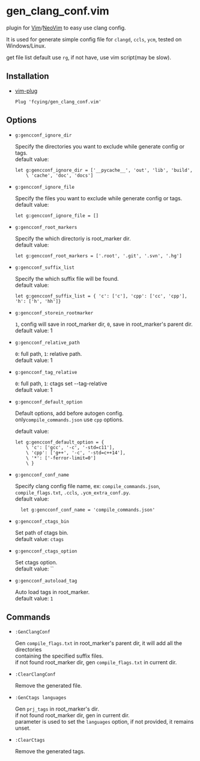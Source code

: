 # gen_clang_conf.vim

plugin for [Vim](https://github.com/vim/vim)/[NeoVim](https://github.com/neovim/neovim) to easy use clang config.</br>

It is used for generate simple config file for `clangd`, `ccls`, `ycm`, tested on Windows/Linux. </br>

get file list default use `rg`, if not have, use vim script(may be slow). </br>

## Installation
* [vim-plug](https://github.com/junegunn/vim-plug)

    `Plug 'fcying/gen_clang_conf.vim'`

## Options
* `g:gencconf_ignore_dir`

    Specify the directories you want to exclude while generate config or tags.</br>
    default value:
    ```vim
    let g:gencconf_ignore_dir = ['__pycache__', 'out', 'lib', 'build',
        \ 'cache', 'doc', 'docs']
    ```


* `g:gencconf_ignore_file`

    Specify the files you want to exclude while generate config or tags.</br>
    default value:
    ```vim
    let g:gencconf_ignore_file = []
    ```


* `g:gencconf_root_markers`

    Specify the which directoriy is root_marker dir.</br>
    default value:
    ```vim
    let g:gencconf_root_markers = ['.root', '.git', '.svn', '.hg']
    ```


* `g:gencconf_suffix_list`

    Specify the which suffix file will be found.</br>
    default value:
    ```vim
    let g:gencconf_suffix_list = { 'c': ['c'], 'cpp': ['cc', 'cpp'], 'h': ['h', 'hh']}
    ```


* `g:gencconf_storein_rootmarker`

    `1`, config will save in root_marker dir, `0`, save in root_marker's parent dir.</br>
    default value: 1


* `g:gencconf_relative_path`

    `0`: full path, `1`: relative path.</br>
    default value: 1

* `g:gencconf_tag_relative`

    `0`: full path, `1`: ctags set --tag-relative</br>
    default value: 1

* `g:gencconf_default_option`

    Default options, add before autogen config.</br>
    only`compile_commands.json` use `cpp` options.

    default value:
    ```vim
    let g:gencconf_default_option = {
        \ 'c': ['gcc', '-c', '-std=c11'],
        \ 'cpp': ['g++', '-c', '-std=c++14'],
        \ '*': ['-ferror-limit=0']
        \ }
    ```


* `g:gencconf_conf_name`

    Specify clang config file name, ex: `compile_commands.json`, `compile_flags.txt`, `.ccls`, `.ycm_extra_conf.py`.</br>
    default value: 
    ```vim
      let g:gencconf_conf_name = 'compile_commands.json'
    ```


* `g:gencconf_ctags_bin`

    Set path of ctags bin.</br>
    default value: `ctags`


* `g:gencconf_ctags_option`

    Set ctags option.</br>
    default value: ``


* `g:gencconf_autoload_tag`

    Auto load tags in root_marker.</br>
    default value: `1`


## Commands
* `:GenClangConf`

    Gen `compile_flags.txt` in root_marker's parent dir, it will add all the directories</br>
    containing the specified suffix files.</br>
    if not found root_marker dir, gen `compile_flags.txt` in current dir.

* `:ClearClangConf`

    Remove the generated file.

* `:GenCtags languages`

    Gen `prj_tags` in root_marker's dir.</br>
    if not found root_marker dir, gen in current dir.</br>
    parameter is used to set the `languages` option, if not provided, it remains unset.</br>

* `:ClearCtags`

    Remove the generated tags.

